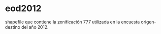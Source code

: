 # eod2012
shapefile que contiene la zonificación 777 utilizada en la encuesta origen-destino del año 2012.
